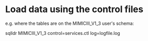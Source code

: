 # Load data using the control files

e.g. where the tables are on the MIMICIII_V1_3 user's schema:

sqlldr MIMICIII_V1_3 control=services.ctl log=logfile.log